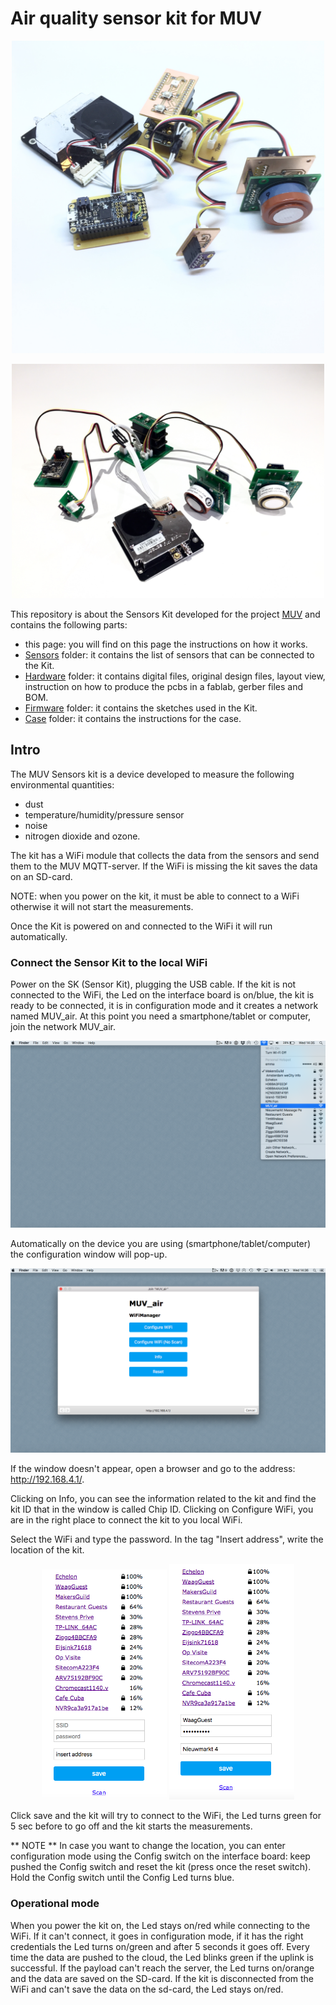 # Air quality sensor kit for MUV

<p align="center"><img src="images/sensor_kit.jpg" width="500"></p>
<p align="center"><img src="Hardware/Gerber files/images/MUV_SK.jpg" width="500"></p>

This repository is about the Sensors Kit developed for the project [MUV](https://www.muv2020.eu/) and contains the following parts:
- this page: you will find on this page the instructions on how it works.
- [Sensors](https://github.com/waagsociety/air_quality_sensor_kit/tree/master/MUV%20Kit/Sensors) folder: it contains the list of sensors that can be connected to the Kit.
- [Hardware](https://github.com/waagsociety/air_quality_sensor_kit/tree/master/MUV%20Kit/Hardware) folder: it contains digital files, original design files, layout view, instruction on how to produce the pcbs in a fablab, gerber files and BOM.
- [Firmware](https://github.com/waagsociety/air_quality_sensor_kit/tree/master/MUV%20Kit/Firmware) folder: it contains the sketches used in the Kit.
- [Case](https://github.com/waagsociety/air_quality_sensor_kit/tree/master/MUV%20Kit/Case) folder: it contains the instructions for the case.

## Intro
The MUV Sensors kit is a device developed to measure the following environmental quantities:
* dust
* temperature/humidity/pressure sensor
* noise
* nitrogen dioxide and ozone.

The kit has a WiFi module that collects the data from the sensors and send them to the MUV MQTT-server. If the WiFi is missing the kit saves the data on an SD-card.

NOTE: when you power on the kit, it must be able to connect to a WiFi otherwise it will not start the measurements.

Once the Kit is powered on and connected to the WiFi it will run automatically.

### Connect the Sensor Kit to the local WiFi
Power on the SK (Sensor Kit), plugging the USB cable. If the kit is not connected to the WiFi, the Led on the interface board is on/blue, the kit is ready to be connected, it is in configuration mode and it creates a network named MUV_air.
At this point you need a smartphone/tablet or computer, join the network MUV_air.

<p align="center"><img src="images/config_0_0.png"></p>

Automatically on the device you are using (smartphone/tablet/computer) the configuration window will pop-up.

<p align="center"><img src="images/config_1_1.png"></p>

If the window doesn't appear, open a browser and go to the address: http://192.168.4.1/.

Clicking on Info, you can see the information related to the kit and find the kit ID that in the window is called Chip ID.
Clicking on Configure WiFi, you are in the right place to connect the kit to you local WiFi.


Select the WiFi and type the password.
In the tag "Insert address", write the location of the kit.
<p align="center"> <img src="images/config_3.png" width="200">  <img src="images/config_4.png" width="200"></p>

Click save and the kit will try to connect to the WiFi, the Led turns green for 5 sec before to go off and the kit starts the measurements.

** NOTE **
In case you want to change the location, you can enter configuration mode using the Config switch on the interface board: keep pushed the Config switch and reset the kit (press once the reset switch). Hold the Config switch until the Config Led turns blue.

### Operational mode
When you power the kit on, the Led stays on/red while connecting to the WiFi. If it can't connect, it goes in configuration mode, if it has the right credentials the Led turns on/green and after 5 seconds it goes off. Every time the data are pushed to the cloud, the Led blinks green if the uplink is successful. If the payload can't reach the server, the Led turns on/orange and the data are saved on the SD-card. If the kit is disconnected from the WiFi and can't save the data on the sd-card, the Led stays on/red.
